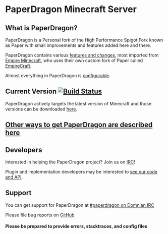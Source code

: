 PaperDragon Minecraft Server
===========
What is PaperDragon?
------
PaperDragon is a Personal fork of the High Performance Spigot Fork known as Paper with small improvements and features added here and there.

PaperDragon contains various [features and changes](features.md), most imported from [Empire Minecraft](https://url.domnian.com/emc), who uses their own custom fork of Paper called [EmpireCraft](https://github.com/starlis/empirecraft).

Almost everything in PaperDragon is [configurable](config.md).

Current Version [![Build Status](https://ci.domnian.com/job/PaperDragon/badge/icon)](https://ci.domnian.com/job/PaperDragon/)
------
PaperDragon actively targets the latest version of Minecraft and those versions can be downloaded [here](https://ci.domnian.com/job/PaperDragon).

## [Other ways to get PaperDragon are described here](building.md)

Developers
------
Interested in helping the PaperDragon project? Join us on [IRC](https://irc.domnian.com/?ch=paperdragon)!

Plugin and implementation developers may be interested to [see our code and API](developers.md).

Support
------
You can get support for PaperDragon at [#paperdragon on Domnian IRC](https://irc.domnian.com/?ch=paperdragon)

Please file bug reports on [GitHub](https://url.domnian.com/pdissues)

#### Please be prepared to provide errors, stacktraces, and config files

